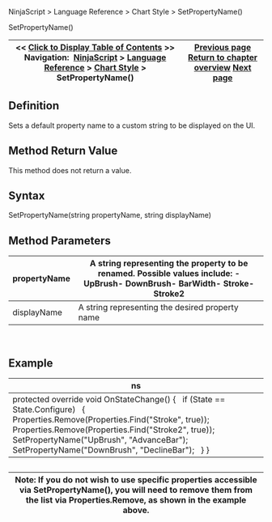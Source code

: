 ﻿
NinjaScript > Language Reference > Chart Style > SetPropertyName()

SetPropertyName()

| << [Click to Display Table of Contents](setpropertyname.md) >> **Navigation:**     [NinjaScript](ninjascript.md) > [Language Reference](language_reference_wip.md) > [Chart Style](chart_style.md) > SetPropertyName() | [Previous page](chartstyle_onrender.md) [Return to chapter overview](chart_style.md) [Next page](transformbrush.md) |
| --- | --- |
## Definition
Sets a default property name to a custom string to be displayed on the UI. 
 
## Method Return Value
This method does not return a value.
 
## Syntax
SetPropertyName(string propertyName, string displayName)
## 
## 
## Method Parameters

| propertyName | A string representing the property to be renamed. Possible values include: - UpBrush- DownBrush- BarWidth- Stroke- Stroke2 |
| --- | --- |
| displayName | A string representing the desired property name |
 
## 
## Example

| ns |
| --- |
| protected override void OnStateChange() {    if (State == State.Configure)    {        Properties.Remove(Properties.Find("Stroke", true));        Properties.Remove(Properties.Find("Stroke2", true));          SetPropertyName("UpBrush", "AdvanceBar");        SetPropertyName("DownBrush", "DeclineBar");    } } |
## 
## 

| Note: If you do not wish to use specific properties accessible via SetPropertyName(), you will need to remove them from the list via Properties.Remove, as shown in the example above. |
| --- |
